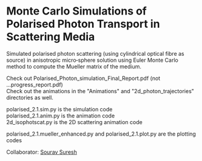 # Monte Carlo Simulations of Polarised Photon Transport in Scattering Media

Simulated polarised photon scattering (using cylindrical optical fibre as source) in anisotropic micro‐sphere solution using Euler Monte Carlo method to compute the Mueller matrix of the medium.

Check out Polarised_Photon_simulation_Final_Report.pdf (not ...progress_report.pdf)\
Check out the animations in the "Animations" and "2d_photon_trajectories" directories as well.

polarised_2.1.sim.py is the simulation code\
polarised_2.1.anim.py is the animation code\
2d_isophotscat.py is the 2D scattering animation code

polarised_2.1.mueller_enhanced.py and polarised_2.1.plot.py are the plotting codes

Collaborator: [Sourav Suresh](https://github.com/Sourav-Suresh/)
